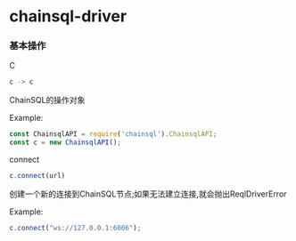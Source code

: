 # chainsql-driver

### 基本操作

C
```javaScript
c -> c
```
ChainSQL的操作对象

Example:
```javaScript
const ChainsqlAPI = require('chainsql').ChainsqlAPI;
const c = new ChainsqlAPI();
```

connect
```javaScript
c.connect(url)
```
创建一个新的连接到ChainSQL节点;如果无法建立连接,就会抛出ReqlDriverError

Example:
```javaScript
c.connect("ws://127.0.0.1:6006");
```